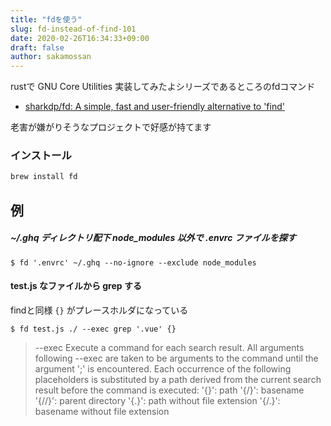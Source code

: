 ```yaml
---
title: "fdを使う"
slug: fd-instead-of-find-101
date: 2020-02-26T16:34:33+09:00
draft: false
author: sakamossan
---
```


rustで GNU Core Utilities 実装してみたよシリーズであるところのfdコマンド


- [sharkdp/fd: A simple, fast and user-friendly alternative to 'find'](https://github.com/sharkdp/fd)

老害が嫌がりそうなプロジェクトで好感が持てます


### インストール

```bash
brew install fd
```

## 例

##### ~/.ghq ディレクトリ配下 node_modules 以外で .envrc ファイルを探す

```
$ fd '.envrc' ~/.ghq --no-ignore --exclude node_modules
```

#### test.js なファイルから grep する

findと同様 `{}` がプレースホルダになっている

```
$ fd test.js ./ --exec grep '.vue' {}
```

> --exec 
> Execute a command for each search result.
> All arguments following --exec are taken to be arguments to the command until the argument ';' is encountered.
> Each occurrence of the following placeholders is substituted by a path derived from the current search result before the command is executed:
> '{}':   path
> '{/}':  basename
> '{//}': parent directory
> '{.}':  path without file extension
> '{/.}': basename without file extension
